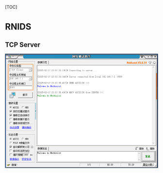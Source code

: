 [TOC]

# RNIDS

## TCP Server

![image-20250217230746425](.assets/README/image-20250217230746425.png)